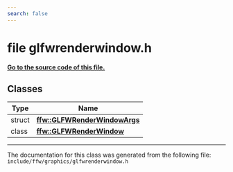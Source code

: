 ```yaml
---
search: false
---
```


# file glfwrenderwindow.h

**[Go to the source code of this file.](glfwrenderwindow_8h_source.md)**
## Classes

|Type|Name|
|-----|-----|
|struct|[**ffw::GLFWRenderWindowArgs**](structffw_1_1_g_l_f_w_render_window_args.md)|
|class|[**ffw::GLFWRenderWindow**](classffw_1_1_g_l_f_w_render_window.md)|




----------------------------------------
The documentation for this class was generated from the following file: `include/ffw/graphics/glfwrenderwindow.h`
